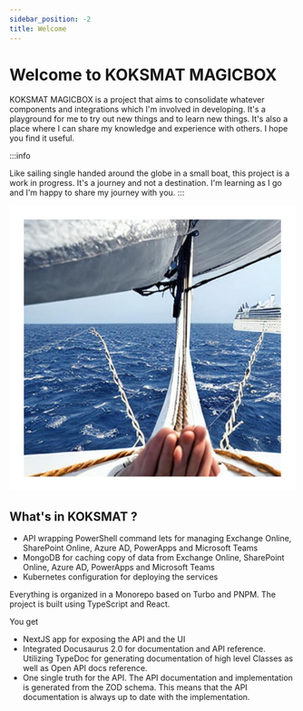 ```yaml
---
sidebar_position: -2
title: Welcome
---
```


# Welcome to KOKSMAT MAGICBOX

KOKSMAT MAGICBOX is a project that aims to consolidate whatever components and integrations which I'm involved in developing. It's a playground for me to try out new things and to learn new things. It's also a place where I can share my knowledge and experience with others. I hope you find it useful.

:::info

Like sailing single handed around the globe in a small boat, this project is a work in progress. It's a journey and not a destination. I'm learning as I go and I'm happy to share my journey with you.
:::


![KOKSMAT MAGICBOX](singlehandedacrosstheocean.png)

## What's in KOKSMAT ?

- API wrapping PowerShell command lets for managing Exchange Online, SharePoint Online, Azure AD, PowerApps and Microsoft Teams
- MongoDB for caching copy of data from Exchange Online, SharePoint Online, Azure AD, PowerApps and Microsoft Teams
- Kubernetes configuration for deploying the services

Everything is organized in a Monorepo based on Turbo and PNPM. The project is built using TypeScript and React. 

You get

- NextJS app for exposing the API and the UI
- Integrated Docusaurus 2.0 for documentation and API reference. Utilizing TypeDoc for generating documentation of high level Classes as well as Open API docs reference.
- One single truth for the API. The API documentation and implementation is generated from the ZOD schema. This means that the API documentation is always up to date with the implementation.

